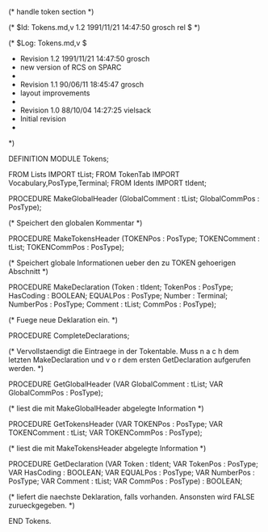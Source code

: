(* handle token section *)

(* $Id: Tokens.md,v 1.2 1991/11/21 14:47:50 grosch rel $ *)

(* $Log: Tokens.md,v $
 * Revision 1.2  1991/11/21  14:47:50  grosch
 * new version of RCS on SPARC
 *
 * Revision 1.1  90/06/11  18:45:47  grosch
 * layout improvements
 * 
 * Revision 1.0	 88/10/04  14:27:25  vielsack
 * Initial revision
 * 
 *)

DEFINITION MODULE Tokens;
 
FROM Lists	IMPORT tList;
FROM TokenTab	IMPORT Vocabulary,PosType,Terminal;
FROM Idents	IMPORT tIdent;

  PROCEDURE MakeGlobalHeader
    (GlobalComment : tList;
     GlobalCommPos : PosType);

  (* Speichert den globalen Kommentar *)

  PROCEDURE  MakeTokensHeader
    (TOKENPos	   : PosType;
     TOKENComment  : tList;
     TOKENCommPos  : PosType);
  
  (* Speichert globale Informationen ueber den zu TOKEN gehoerigen
     Abschnitt *)

  PROCEDURE MakeDeclaration
    (Token	: tIdent;
     TokenPos	: PosType; 
     HasCoding	: BOOLEAN;
     EQUALPos	: PosType;
     Number	: Terminal;
     NumberPos	: PosType;
     Comment	: tList;
     CommPos	: PosType);
  
  (* Fuege neue Deklaration ein. *)

  PROCEDURE  CompleteDeclarations;
   
  (* Vervollstaendigt die Eintraege in der Tokentable. Muss n a c h
     dem letzten MakeDeclaration und v o r dem ersten GetDeclaration
     aufgerufen werden. *)

  PROCEDURE  GetGlobalHeader
    (VAR GlobalComment : tList;
     VAR GlobalCommPos : PosType);

  (* liest die mit MakeGlobalHeader abgelegte Information *)

  PROCEDURE  GetTokensHeader
    (VAR TOKENPos      : PosType;
     VAR TOKENComment  : tList;
     VAR TOKENCommPos  : PosType);

  (* liest die mit MakeTokensHeader abgelegte Information *)

  PROCEDURE GetDeclaration
    (VAR Token	    : tIdent;
     VAR TokenPos   : PosType; 
     VAR HasCoding  : BOOLEAN;
     VAR EQUALPos   : PosType;
     VAR NumberPos  : PosType;
     VAR Comment    : tList;
     VAR CommPos    : PosType) : BOOLEAN;
  
  (* liefert die naechste Deklaration, falls vorhanden. Ansonsten wird
     FALSE zurueckgegeben. *)


END Tokens.
